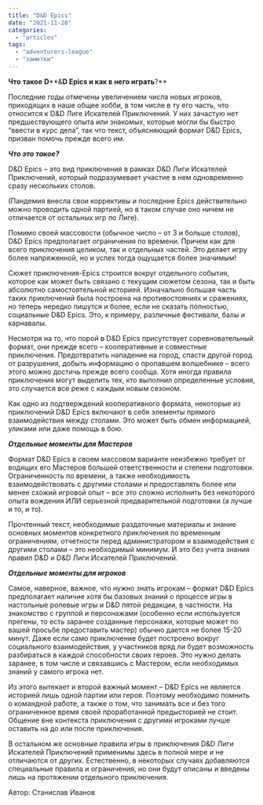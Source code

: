 ```yaml
---
title: "D&D Epics"
date: "2021-11-20"
categories: 
  - "articles"
tags: 
  - "adventurers-league"
  - "заметки"
---
```


**Что** **такое** **D****&****D** **Epics** **и** **как** **в** **него** **играть****?**

Последние годы отмечены увеличением числа новых игроков, приходящих в наше общее хобби, в том числе в ту его часть, что относится к D&D Лиге Искателей Приключений. У них зачастую нет предшествующего опыта или знакомых, которые могли бы быстро “ввести в курс дела”, так что текст, объясняющий формат D&D Epics, призван помочь прежде всего им.

**_Что это такое?_**

D&D Epics – это вид приключения в рамках D&D Лиги Искателей Приключений, который подразумевает участие в нем одновременно сразу нескольких столов.

(Пандемия внесла свои коррективы и последние Epics действительно можно проводить одной партией, но в таком случае оно ничем не отличается от остальных игр по Лиге).

Помимо своей массовости (обычное число – от 3 и больше столов), D&D Epics предполагает ограничения по времени. Причем как для всего приключения целиком, так и отдельных частей. Это делает игру более напряженной, но и успех тогда ощущается более значимым!

Сюжет приключения-Epics строится вокруг отдельного события, которое как может быть связано с текущим сюжетом сезона, так и быть абсолютно самостоятельной историей. Изначально большая часть таких приключений была построена на противостояниях и сражениях, но теперь нередко пишутся и более, если не сказать полностью, социальные D&D Epics. Это, к примеру, различные фестивали, балы и карнавалы.

Несмотря на то, что порой в D&D Epics присутствует соревновательный формат, они прежде всего – кооперативные и совместные приключения. Предотвратить нападение на город, спасти другой город от разрушения, добыть информацию о пропавшем волшебнике – всего этого можно достичь прежде всего сообща. Хотя иногда правила приключения могут выделить тех, кто выполнил определенные условия, это случается все реже с каждым новым сезоном.

Как одно из подтверждений кооперативного формата, некоторые из приключений D&D Epics включают в себя элементы прямого взаимодействия между столами. Это может быть обмен информацией, уликами или даже помощь в бою.

**_Отдельные моменты для Мастеров_**

Формат D&D Epics в своем массовом варианте неизбежно требует от водящих его Мастеров большей ответственности и степени подготовки. Ограниченность по времени, а также необходимость взаимодействовать с другими столами и предоставлять более или менее схожий игровой опыт – все это сложно исполнить без некоторого опыта вождения ИЛИ серьезной предварительной подготовки (а лучше и то, и то).

Прочтенный текст, необходимые раздаточные материалы и знание основных моментов конкретного приключения по временным ограничениям, отчетности перед администратором и взаимодействия с другими столами – это необходимый минимум. И это без учета знания правил D&D и D&D Лиги Искателей Приключений.

**_Отдельные моменты для игроков_**

Самое, наверное, важное, что нужно знать игрокам – формат D&D Epics предполагает наличие хотя бы базовых знаний о процессе игры в настольные ролевые игры и D&D пятой редакции, в частности. На знакомство с группой и персонажами (особенно если используется прегены, то есть заранее созданные персонажи, которые может по вашей просьбе предоставить мастер) обычно дается не более 15-20 минут. Даже если само приключение будет построено вокруг социального взаимодействия, у участников вряд ли будет возможность разбираться в каждой способности своих героев. Это нужно делать заранее, в том числе и связавшись с Мастером, если необходимых знаний у самого игрока нет.

Из этого вытекает и второй важный момент – D&D Epics не является историей лишь одной партии или героя. Поэтому необходимо помнить о командной работе, а также о том, что занимать все и без того ограниченное время своей проработанной предысторией не стоит. Общение вне контекста приключения с другими игроками лучше оставить на до или после приключения.

В остальном же основные правила игры в приключения D&D Лиги Искателей Приключений применимы здесь в полной мере и не отличаются от других. Естественно, в некоторых случаях добавляются специальные правила и ограничения, но они будут описаны и введены лишь на протяжении отдельного приключения.

Автор: Станислав Иванов
